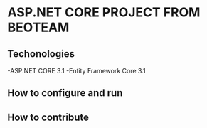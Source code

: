 # ASP.NET CORE PROJECT FROM BEOTEAM
## Techonologies
-ASP.NET CORE 3.1
-Entity Framework Core 3.1
## How to configure and run 
## How to contribute
